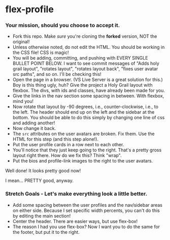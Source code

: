 # flex-profile

### Your mission, should you choose to accept it.

* Fork this repo. Make _sure_ you're cloning the **forked** version, NOT the original!
* Unless otherwise noted, do not edit the HTML. You should be working in the CSS file! CSS is magic!
* You will be adding, committing, and pushing with EVERY SINGLE BULLET POINT BELOW. I want to see commit messages of "Adds holy grail layout", "rotates layout", "rotates layout back", "fixes user avatar src paths", and so on. I'll be checking this!
* Open the page in a browser. (VS Live Server is a great solution for this.) Boy is this thing ugly, huh? Give the project a Holy Grail layout with flexbox. The divs, with ids and classes, have already been made for you.
* Give the links in the nav section some spacing in between. With flexbox, mind you!
* Now rotate that layout by -90 degrees, i.e., counter-clockwise, i.e., to the left. The header should end up on the left and the sidebar at the bottom. You should be able to do this simply by changing one line of css and adding another!
* Now change it back.
* The `src` attributes on the user avatars are broken. Fix them. Use the HTML for this step (and this step alone!).
* Put the user profile cards in a row next to each other.
* You'll notice that they just keep going to the right. That's a pretty gross layout right there. How do we fix this? Think "wrap".
* Put the bios and profile-link images to the right to the user avatars.

Well done! It looks pretty good now!

 I mean... PRETTY good, anyway.

### Stretch Goals - Let's make everything look a little better.

* Add some spacing between the user profiles and the nav/sidebar areas on either side. Because I set specific width percents, you can't do this by editing the main section!
* Center the header. There are easier ways, but use flex-box!
* The reason I had you use flex-box? Now I want you to do the same for the footer, but put it to the right.